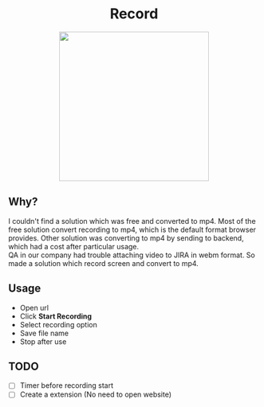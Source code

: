 <h1 align="center">Record</h1>

<p align="center">
<img align="center" src="https://github.com/twentyse7en/record/assets/59721339/a7af66fd-7675-4170-b9b0-496cde8e6be5" height="300px" width="auto" />
</p>

## Why?
I couldn't find a solution which was free and converted to mp4. Most of the free solution convert recording to mp4, which is the default format browser provides. Other solution was converting to mp4 by sending to backend, which had a cost after particular usage.<br/>
QA in our company had trouble attaching video to JIRA in webm format. So made a solution which record screen and convert to mp4.

## Usage
- Open url
- Click **Start Recording**
- Select recording option
- Save file name
- Stop after use

 ## TODO
 - [ ] Timer before recording start
 - [ ] Create a extension (No need to open website)
